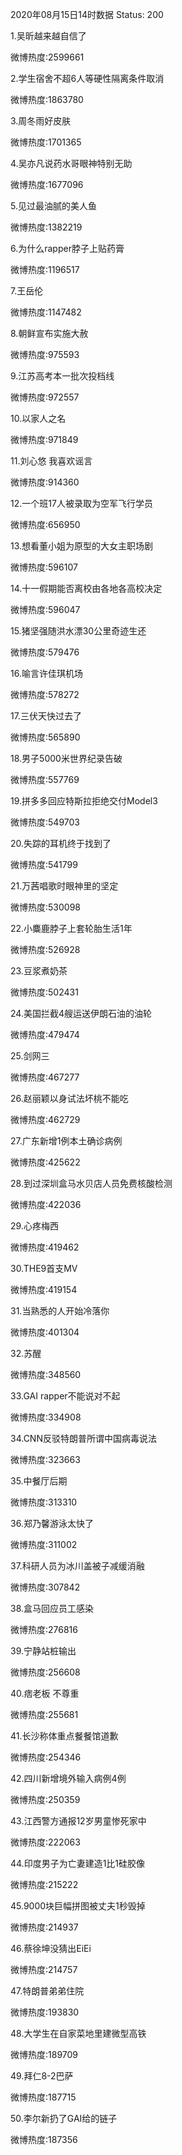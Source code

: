 2020年08月15日14时数据
Status: 200

1.吴昕越来越自信了

微博热度:2599661

2.学生宿舍不超6人等硬性隔离条件取消

微博热度:1863780

3.周冬雨好皮肤

微博热度:1701365

4.吴亦凡说药水哥眼神特别无助

微博热度:1677096

5.见过最油腻的美人鱼

微博热度:1382219

6.为什么rapper脖子上贴药膏

微博热度:1196517

7.王岳伦

微博热度:1147482

8.朝鲜宣布实施大赦

微博热度:975593

9.江苏高考本一批次投档线

微博热度:972557

10.以家人之名

微博热度:971849

11.刘心悠 我喜欢谣言

微博热度:914360

12.一个班17人被录取为空军飞行学员

微博热度:656950

13.想看董小姐为原型的大女主职场剧

微博热度:596107

14.十一假期能否离校由各地各高校决定

微博热度:596047

15.猪坚强随洪水漂30公里奇迹生还

微博热度:579476

16.喻言许佳琪机场

微博热度:578272

17.三伏天快过去了

微博热度:565890

18.男子5000米世界纪录告破

微博热度:557769

19.拼多多回应特斯拉拒绝交付Model3

微博热度:549703

20.失踪的耳机终于找到了

微博热度:541799

21.万茜唱歌时眼神里的坚定

微博热度:530098

22.小麋鹿脖子上套轮胎生活1年

微博热度:526928

23.豆浆煮奶茶

微博热度:502431

24.美国拦截4艘运送伊朗石油的油轮

微博热度:479474

25.剑网三

微博热度:467277

26.赵丽颖以身试法坏桃不能吃

微博热度:462729

27.广东新增1例本土确诊病例

微博热度:425622

28.到过深圳盒马水贝店人员免费核酸检测

微博热度:422036

29.心疼梅西

微博热度:419462

30.THE9首支MV

微博热度:419154

31.当熟悉的人开始冷落你

微博热度:401304

32.苏醒

微博热度:348560

33.GAI rapper不能说对不起

微博热度:334908

34.CNN反驳特朗普所谓中国病毒说法

微博热度:323663

35.中餐厅后期

微博热度:313310

36.郑乃馨游泳太快了

微博热度:311002

37.科研人员为冰川盖被子减缓消融

微博热度:307842

38.盒马回应员工感染

微博热度:276816

39.宁静站桩输出

微博热度:256608

40.痞老板 不尊重

微博热度:255681

41.长沙称体重点餐餐馆道歉

微博热度:254346

42.四川新增境外输入病例4例

微博热度:250359

43.江西警方通报12岁男童惨死家中

微博热度:222063

44.印度男子为亡妻建造1比1硅胶像

微博热度:215222

45.9000块巨幅拼图被丈夫1秒毁掉

微博热度:214937

46.蔡徐坤没猜出EiEi

微博热度:214757

47.特朗普弟弟住院

微博热度:193830

48.大学生在自家菜地里建微型高铁

微博热度:189709

49.拜仁8-2巴萨

微博热度:187715

50.李尔新扔了GAI给的链子

微博热度:187356

